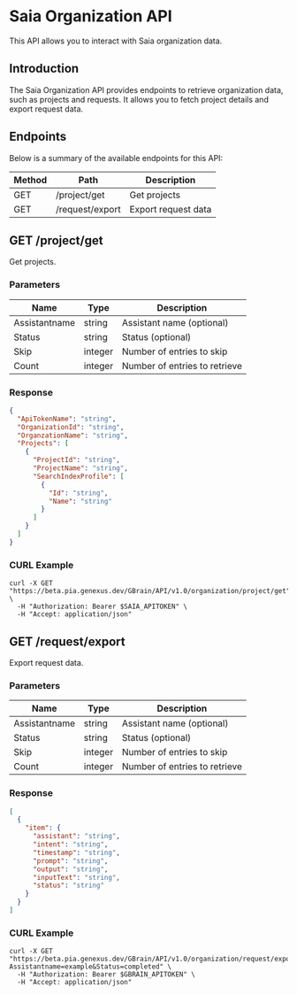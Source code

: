 # Saia Organization API

This API allows you to interact with Saia organization data.

## Introduction

The Saia Organization API provides endpoints to retrieve organization data, such as projects and requests. It allows you to fetch project details and export request data.

## Endpoints

Below is a summary of the available endpoints for this API:

| Method | Path                   | Description                      |
| ------ | ---------------------- | -------------------------------- |
| GET    | /project/get           | Get projects                     |
| GET    | /request/export        | Export request data              |

## GET /project/get

Get projects.

### Parameters

| Name        | Type    | Description                    |
| ----------- | ------- | ------------------------------ |
| Assistantname | string | Assistant name (optional)       |
| Status       | string | Status (optional)               |
| Skip         | integer | Number of entries to skip       |
| Count        | integer | Number of entries to retrieve   |

### Response

```json
{
  "ApiTokenName": "string",
  "OrganizationId": "string",
  "OrganzationName": "string",
  "Projects": [
    {
      "ProjectId": "string",
      "ProjectName": "string",
      "SearchIndexProfile": [
        {
          "Id": "string",
          "Name": "string"
        }
      ]
    }
  ]
}
```

### CURL Example

```shell
curl -X GET "https://beta.pia.genexus.dev/GBrain/API/v1.0/organization/project/get" \
  -H "Authorization: Bearer $SAIA_APITOKEN" \
  -H "Accept: application/json"
```

## GET /request/export

Export request data.

### Parameters

| Name        | Type    | Description          |
| ----------- | ------- | -------------------- |
| Assistantname | string | Assistant name (optional) |
| Status       | string | Status (optional)    |
| Skip         | integer | Number of entries to skip |
| Count        | integer | Number of entries to retrieve |

### Response

```json
[
  {
    "item": {
      "assistant": "string",
      "intent": "string",
      "timestamp": "string",
      "prompt": "string",
      "output": "string",
      "inputText": "string",
      "status": "string"
    }
  }
]
```

### CURL Example

```shell
curl -X GET "https://beta.pia.genexus.dev/GBrain/API/v1.0/organization/request/export?Assistantname=example&Status=completed" \
  -H "Authorization: Bearer $GBRAIN_APITOKEN" \
  -H "Accept: application/json"
```
